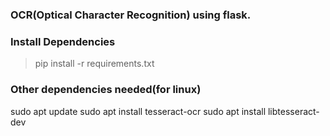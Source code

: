 ### OCR(Optical Character Recognition) using flask.


### Install Dependencies
> pip install -r requirements.txt

### Other dependencies needed(for linux)
sudo apt update
sudo apt install tesseract-ocr
sudo apt install libtesseract-dev
